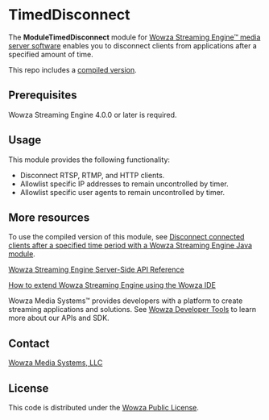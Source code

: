 # TimedDisconnect
The **ModuleTimedDisconnect** module for [Wowza Streaming Engine™ media server software](https://www.wowza.com/products/streaming-engine) enables you to disconnect clients from applications after a specified amount of time.

This repo includes a [compiled version](/lib/wse-plugin-timeddisconnect.jar).

## Prerequisites
Wowza Streaming Engine 4.0.0 or later is required.

## Usage
This module provides the following functionality:

* Disconnect RTSP, RTMP, and HTTP clients.
* Allowlist specific IP addresses to remain uncontrolled by timer.
* Allowlist specific user agents to remain uncontrolled by timer.

## More resources
To use the compiled version of this module, see [Disconnect connected clients after a specified time period with a Wowza Streaming Engine Java module](https://www.wowza.com/docs/how-to-disconnect-connected-clients-after-a-specified-time-period-moduletimeddisconnect).

[Wowza Streaming Engine Server-Side API Reference](https://www.wowza.com/resources/serverapi/)

[How to extend Wowza Streaming Engine using the Wowza IDE](https://www.wowza.com/docs/how-to-extend-wowza-streaming-engine-using-the-wowza-ide)

Wowza Media Systems™ provides developers with a platform to create streaming applications and solutions. See [Wowza Developer Tools](https://www.wowza.com/developer) to learn more about our APIs and SDK.

## Contact
[Wowza Media Systems, LLC](https://www.wowza.com/contact)

## License
This code is distributed under the [Wowza Public License](/LICENSE.txt).
